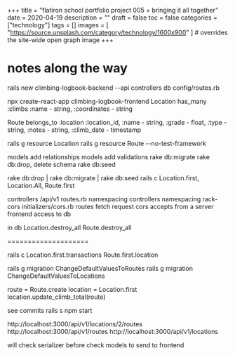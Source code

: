 +++
title = "flatiron school portfolio project 005 + bringing it all together"
date = 2020-04-19
description = ""
draft = false
toc = false
categories = ["technology"]
tags = []
images = [
  "https://source.unsplash.com/category/technology/1600x900"
] # overrides the site-wide open graph image
+++


notes along the way
==============


rails new climbing-logbook-backend --api
	controllers
	db
	config/routes.rb

npx create-react-app climbing-logbook-frontend
Location has_many :climbs
:name - string, :coordinates - string

Route belongs_to :location
:location_id, :name - string, :grade - float, :type - string, :notes - string, :climb_date - timestamp

rails g resource Location
rails g resource Route --no-test-framework

models add relationships
models add validations
rake db:migrate
rake db:drop, delete schema
rake db:seed

rake db:drop | rake db:migrate | rake db:seed
rails c
Location.first, Location.All, Route.first

controllers /api/v1
routes.rb namespacing
controllers namespacing
rack-cors
initializers/cors.rb
routes fetch request cors accepts from a server frontend access to db

in db
Location.destroy_all
Route.destroy_all

====================


rails c
Location.first.transactions
Route.first.location

rails g migration ChangeDefaultValuesToRoutes
rails g migration ChangeDefaultValuesToLocations 


route = Route.create
location = Location.first
location.update_climb_total(route)


see commits
rails s
npm start

http://localhost:3000/api/v1/locations/2/routes
http://localhost:3000/api/v1/routes
http://localhost:3000/api/v1/locations


will check serializer before check models to send to frontend